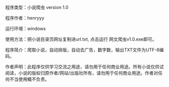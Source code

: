 程序类型：小说爬虫 version 1.0

程序作者：henryyy

运行环境：windows

使用方法：把小说目录页网址复制进url.txt, 点击运行 网文爬虫v1.0.exe即可。

程序简介：爬取小说，自动排版，自动去广告，数字数，输出TXT文件为UTF-8编码。

作者声明：此程序仅供学习交流之用途，请勿用于任何商业用途。所有小说仅供试阅读，小说的版权归原作者/网站/出版社所有，请勿用于任何商业用途。作者对任何不当使用概不负责。
